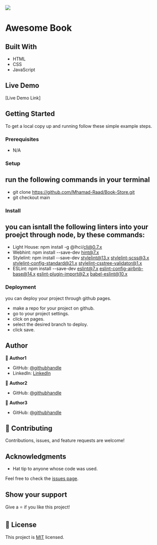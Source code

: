 ![](https://img.shields.io/badge/Microverse-blueviolet)

# Awesome Book

> 


## Built With

- HTML
- CSS
- JavaScript

## Live Demo
[Live Demo Link]


## Getting Started
To get a local copy up and running follow these simple example steps.

### Prerequisites
  - N/A
### Setup
  ## run the following commands in your terminal
  - git clone https://github.com/Mhamad-Raad/Book-Store.git
  - git checkout main
### Install
  ## you can isntall the following linters into your proejct through node, by these commands:
  - Light House: npm install -g @lhci/cli@0.7.x
  - Webhint: npm install --save-dev hint@7.x
  - Stylelint: npm install --save-dev stylelint@13.x stylelint-scss@3.x stylelint-config-standard@21.x    stylelint-csstree-validator@1.x
  - ESLint: npm install --save-dev eslint@7.x eslint-config-airbnb-base@14.x eslint-plugin-import@2.x babel-eslint@10.x
### Deployment
  you can deploy your project through github pages.
  - make a repo for your project on github.
  - go to your project settings.
  - click on pages.
  - select the desired branch to deploy.
  - click save.

## Author

👤 **Author1**

- GitHub: [@githubhandle](https://github.com/Mhamad-Raad/)
- LinkedIn: [LinkedIn](https://www.linkedin.com/in/mhamad-raad-446a75227/)

👤 **Author2**

- GitHub: [@githubhandle](https://github.com/JonahKayizzi)

👤 **Author3**

- GitHub: [@githubhandle](https://github.com/shakerAbuDrais)

## 🤝 Contributing

Contributions, issues, and feature requests are welcome!

## Acknowledgments

- Hat tip to anyone whose code was used.

Feel free to check the [issues page](../../issues/).

## Show your support

Give a ⭐️ if you like this project!

## 📝 License

This project is [MIT](./LICENSE) licensed.


